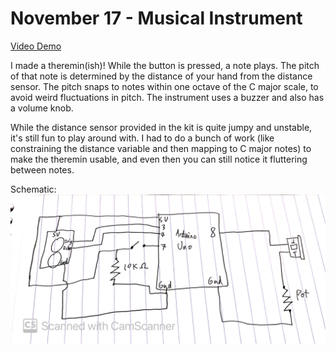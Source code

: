 # November 17 - Musical Instrument

[Video Demo](https://www.youtube.com/watch?v=LP8uWqnD_Nw&feature=youtu.be)

I made a theremin(ish)! While the button is pressed, a note plays. The pitch of that note is determined by the distance of your hand from the distance sensor. The pitch snaps to notes within one octave of the C major scale, to avoid weird fluctuations in pitch. The instrument uses a buzzer and also has a volume knob.

While the distance sensor provided in the kit is quite jumpy and unstable, it's still fun to play around with. I had to do a bunch of work (like constraining the distance variable and then mapping to C major notes) to make the theremin usable, and even then you can still notice it fluttering between notes.

Schematic:
<img src="scheem.jpg" width="700px">